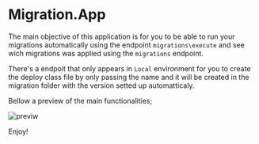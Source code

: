 # Migration.App

The main objective of this application is for you to be able to run your migrations automatically using the endpoint `migrations\execute` and see wich migrations was applied using the `migrations` endpoint.

There's a endpoit that only appears in `Local` environment for you to create the deploy class file by only passing the name and it will be created in the migration folder with the version setted up automatticaly.

Bellow a preview of the main functionalities;

![previw](docs/migrationApp.gif)

Enjoy!